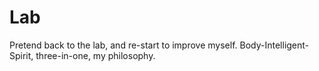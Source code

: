 # Lab
Pretend back to the lab, and re-start to improve myself. Body-Intelligent-Spirit, three-in-one, my philosophy.
